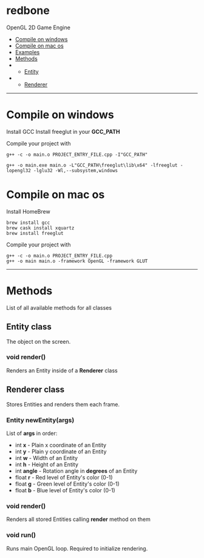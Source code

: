 # redbone
OpenGL 2D Game Engine

- [Compile on windows](#compile-on-windows)
- [Compile on mac os](#compile-on-mac-os)
- [Examples](../tree/master/examples)
- [Methods](#methods)
- - [Entity](#entity-class)
- - [Renderer](#renderer-class)

---

# Compile on windows
Install GCC
Install freeglut in your **GCC_PATH**

Compile your project with 
```
g++ -c -o main.o PROJECT_ENTRY_FILE.cpp -I"GCC_PATH"

g++ -o main.exe main.o -L"GCC_PATH\freeglut\lib\x64" -lfreeglut -lopengl32 -lglu32 -Wl,--subsystem,windows
```


# Compile on mac os
Install HomeBrew

```
brew install gcc
brew cask install xquartz
brew install freeglut
```

Compile your project with
```
g++ -c -o main.o PROJECT_ENTRY_FILE.cpp
g++ -o main main.o -framework OpenGL -framework GLUT
```

---

# Methods
List of all available methods for all classes


## Entity class
The object on the screen.

### void render()
Renders an Entity inside of a **Renderer** class


## Renderer class
Stores Entities and renders them each frame.

### Entity newEntity(args)
List of **args** in order:
- int **x** - Plain x coordinate of an Entity
- int **y** - Plain y coordinate of an Entity
- int **w** - Width of an Entity
- int **h** - Height of an Entity
- int **angle** - Rotation angle in **degrees** of an Entity
- float **r** - Red level of Entity's color (0-1)
- float **g** - Green level of Entity's color (0-1)
- float **b** - Blue level of Entity's color (0-1)

### void render()
Renders all stored Entities calling **render** method on them

### void run()
Runs main OpenGL loop. Required to initialize rendering.